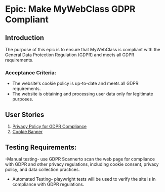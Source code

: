 
# Epic: Make MyWebClass GDPR Compliant

## Introduction

The purpose of this epic is to ensure that MyWebClass is compliant with the General Data Protection Regulation (GDPR) and meets all GDPR requirements.
### Acceptance Criteria:
- The website's cookie policy is up-to-date and meets all GDPR requirements.
- The website is obtaining and processing user data only for legitimate purposes.


## User Stories
1. [Privacy Policy for GDPR Compliance](/documentation/templates/theme/initiatives/epics/stories/PrivacyPolicyforGDPRCompliance.md)
2. [Cookie Banner](/documentation/templates/theme/initiatives/epics/stories/cookiebanner.md)


## Testing Requirements:
-Manual testing- use GDPR Scannerto scan the web page for compliance with GDPR and other privacy regulations, including cookie consent, privacy policy, and data collection practices.
- Automated Testing- playwright tests will be used to verify the site is in compliance with GDPR regulations.
